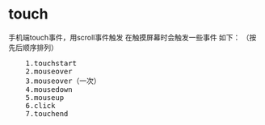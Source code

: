 # touch
手机端touch事件，用scroll事件触发
<storng>在触摸屏幕时会触发一些事件 如下：</storng>
（按先后顺序排列）
<pre>
    1.touchstart
    2.mouseover
    3.mouseover（一次）
    4.mousedown
    5.mouseup
    6.click
    7.touchend
</pre>
